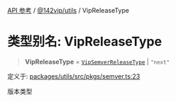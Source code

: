 [API 参考](../wiki/Home) / [@142vip/utils](../wiki/@142vip.utils) / VipReleaseType

# 类型别名: VipReleaseType

> **VipReleaseType** = [`VipSemverReleaseType`](../wiki/@142vip.utils.%E7%B1%BB%E5%9E%8B%E5%88%AB%E5%90%8D.VipSemverReleaseType) \| `"next"`

定义于: [packages/utils/src/pkgs/semver.ts:23](https://github.com/142vip/core-x/blob/25cf658819688f02293d600e7003b5877a2f9489/packages/utils/src/pkgs/semver.ts#L23)

版本类型
